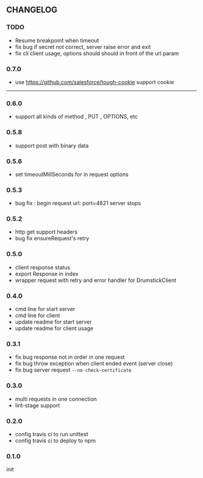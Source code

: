 ## CHANGELOG

### TODO

* Resume breakpoint when timeout
* fix bug if secret not correct, server raise error and exit
* fix cli client usage, options should should in front of the url param 

### 0.7.0

* use https://github.com/salesforce/tough-cookie support cookie

-------------

### 0.6.0

* support all kinds of method , PUT , OPTIONS, etc

### 0.5.8

* support post with binary data

### 0.5.6

* set timeoutMillSeconds for in request options

### 0.5.3

* bug fix : begin request url: port=4821 server stops

### 0.5.2

* http get support headers
* bug fix ensureRequest's retry

### 0.5.0

* client response status
* export Response in index
* wrapper request with retry and error handler for DrumstickClient

### 0.4.0

* cmd line for start server
* cmd line for client
* update readme for start server 
* update readme for client usage

### 0.3.1

* fix bug response not in order in one request
* fix bug throw exception when client ended event (server close) 
* fix bug server request `--no-check-certificate`

### 0.3.0

* multi requests in one connection
* lint-stage support

### 0.2.0

* config travis ci to run unittest
* config travis ci to deploy to npm

### 0.1.0

init
